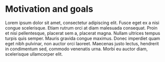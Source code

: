 # Motivation and goals

Lorem ipsum dolor sit amet, consectetur adipiscing elit. Fusce eget ex a nisi congue scelerisque. Etiam
rutrum orci at diam malesuada consequat. Proin et nisi pellentesque, placerat sem a, placerat magna.
Nullam ultrices tempus turpis quis semper. Mauris gravida congue maximus. Donec imperdiet quam eget nibh
pulvinar, non auctor orci laoreet. Maecenas justo lectus, hendrerit in condimentum sed, commodo venenatis
urna. Morbi eu auctor diam, scelerisque ullamcorper elit.
